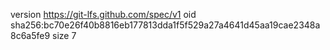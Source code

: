 version https://git-lfs.github.com/spec/v1
oid sha256:bc70e26f40b8816eb177813dda1f5f529a27a4641d45aa19cae2348a8c6a5fe9
size 7
